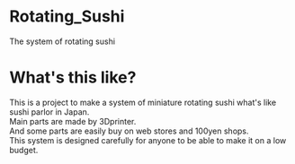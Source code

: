 # Rotating_Sushi
The system of rotating sushi

# What's this like?
This is a project to make a system of miniature rotating sushi what's like sushi parlor in Japan.  
Main parts are made by 3Dprinter.  
And some parts are easily buy on web stores and 100yen shops.  
This system is designed carefully for anyone to be able to make it on a low budget.  
